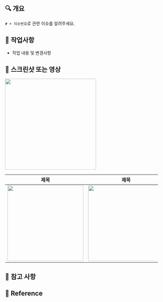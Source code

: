 ## 🔍 개요
`# + 이슈번호`로 관련 이슈를 알려주세요.

## 📝 작업사항

- 작업 내용 및 변경사항

## 📸 스크린샷 또는 영상

<p>
  <img src="" width="300">
</p>

| 제목                     | 제목                     |
| ------------------------ | ------------------------ |
| <img src="" width="250"> | <img src="" width="250"> |

## 🧐 참고 사항

## 📄 Reference
[]()
